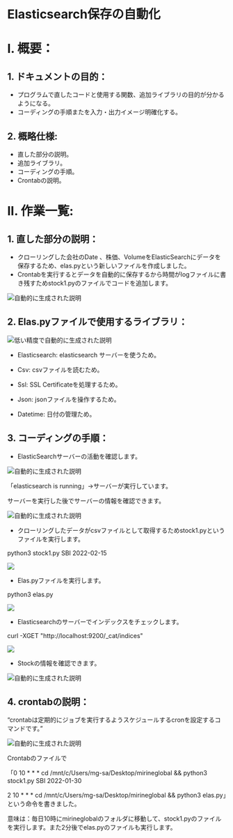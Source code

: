 # Elasticsearch保存の自動化




# I. 概要：  
## 1. ドキュメントの目的：  
- プログラムで直したコードと使用する関数、追加ライブラリの目的が分かるようになる。
- コーディングの手順またを入力・出力イメージ明確化する。
## 2. 概略仕様:  
- 直した部分の説明。
- 追加ライブラリ。
- コーディングの手順。
- Crontabの説明。
# II. 作業一覧:  
## 1. 直した部分の説明：
- クローリングした会社のDate 、株価、VolumeをElasticSearchにデータを保存するため、elas.pyという新しいファイルを作成しました。
- Crontabを実行するとデータを自動的に保存するから時間がlogファイルに書き残すためstock1.pyのファイルでコードを追加します。

![自動的に生成された説明](Aspose.Words.b4e956b6-7cf2-47cf-b817-7654df7ff04e.002.png)

## 2. Elas.pyファイルで使用するライブラリ：

![低い精度で自動的に生成された説明](Aspose.Words.b4e956b6-7cf2-47cf-b817-7654df7ff04e.003.png)

- Elasticsearch: elasticsearch	サーバーを使うため。

- Csv: csvファイルを読むため。

- Ssl: SSL Certificateを処理するため。

- Json: jsonファイルを操作するため。

- Datetime: 日付の管理ため。

## 3. コーディングの手順：
- ElasticSearchサーバーの活動を確認します。

![自動的に生成された説明](Aspose.Words.b4e956b6-7cf2-47cf-b817-7654df7ff04e.004.png)

「elasticsearch is running」->サーバーが実行しています。

サーバーを実行した後でサーバーの情報を確認できます。

![自動的に生成された説明](Aspose.Words.b4e956b6-7cf2-47cf-b817-7654df7ff04e.005.png)

- クローリングしたデータがcsvファイルとして取得するためstock1.pyというファイルを実行します。

python3 stock1.py SBI 2022-02-15

![](Aspose.Words.b4e956b6-7cf2-47cf-b817-7654df7ff04e.006.png)

- Elas.pyファイルを実行します。

python3 elas.py

![](Aspose.Words.b4e956b6-7cf2-47cf-b817-7654df7ff04e.007.png)

- Elasticsearchのサーバーでインデックスをチェックします。

curl -XGET "http://localhost:9200/\_cat/indices"

![](Aspose.Words.b4e956b6-7cf2-47cf-b817-7654df7ff04e.008.png)

- Stockの情報を確認できます。

![自動的に生成された説明](Aspose.Words.b4e956b6-7cf2-47cf-b817-7654df7ff04e.009.png)

## 4. crontabの説明：

“crontabは定期的にジョブを実行するようスケジュールするcronを設定するコマンドです。”

![自動的に生成された説明](Aspose.Words.b4e956b6-7cf2-47cf-b817-7654df7ff04e.010.png)

Crontabのファイルで

「0 10 \* \* \* cd /mnt/c/Users/mg-sa/Desktop/mirineglobal && python3 stock1.py SBI 2022-01-30

2 10 \* \* \* cd /mnt/c/Users/mg-sa/Desktop/mirineglobal && python3 elas.py」という命令を書きました。

意味は：毎日10時にmirineglobalのフォルダに移動して、stock1.pyのファイルを実行します。また2分後でelas.pyのファイルも実行します。















